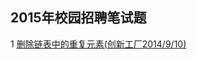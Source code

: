 ## 2015年校园招聘笔试题

1 [删除链表中的重复元素(创新工厂2014/9/10)](https://github.com/luofengmacheng/algorithms/blob/master/2015_bishi/1.md)

